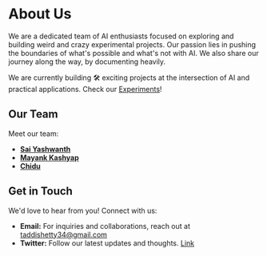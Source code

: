 # About Us

We are a dedicated team of AI enthusiasts focused on exploring and building weird and crazy experimental projects. Our passion lies in pushing the boundaries of what's possible and what's not with AI. We also share our journey along the way, by documenting heavily.


We are currently building 🛠️ exciting projects at the intersection of AI and practical applications. Check our [Experiments](./experiments)!



## Our Team
Meet our team:

- **[Sai Yashwanth](https://saiyashwanth.tech)**
- **[Mayank Kashyap]()**
- **[Chidu]()**


## Get in Touch
We'd love to hear from you! Connect with us:

- **Email:** For inquiries and collaborations, reach out at [taddishetty34@gmail.com](mailto:taddishetty34@gmail.com)
- **Twitter:** Follow our latest updates and thoughts. [Link](https://twitter.com/turilabs)